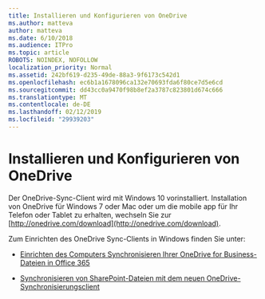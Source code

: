 ```yaml
---
title: Installieren und Konfigurieren von OneDrive
ms.author: matteva
author: matteva
ms.date: 6/10/2018
ms.audience: ITPro
ms.topic: article
ROBOTS: NOINDEX, NOFOLLOW
localization_priority: Normal
ms.assetid: 242bf619-d235-49de-88a3-9f6173c542d1
ms.openlocfilehash: ec6b1a1678096ca132e70693fda6f80ce7d5e6cd
ms.sourcegitcommit: dd43cc0a9470f98b8ef2a3787c823801d674c666
ms.translationtype: MT
ms.contentlocale: de-DE
ms.lasthandoff: 02/12/2019
ms.locfileid: "29939203"
---
```

# <a name="install-and-configure-onedrive"></a>Installieren und Konfigurieren von OneDrive

Der OneDrive-Sync-Client wird mit Windows 10 vorinstalliert. Installation von OneDrive für Windows 7 oder Mac oder um die mobile app für Ihr Telefon oder Tablet zu erhalten, wechseln Sie zur [http://onedrive.com/download](http://onedrive.com/download).
  
Zum Einrichten des OneDrive Sync-Clients in Windows finden Sie unter:
  
- [Einrichten des Computers Synchronisieren Ihrer OneDrive for Business-Dateien in Office 365](https://go.microsoft.com/fwlink/?linkid=533375)
    
- [Synchronisieren von SharePoint-Dateien mit dem neuen OneDrive-Synchronisierungsclient](https://go.microsoft.com/fwlink/?linkid=871666)
    

